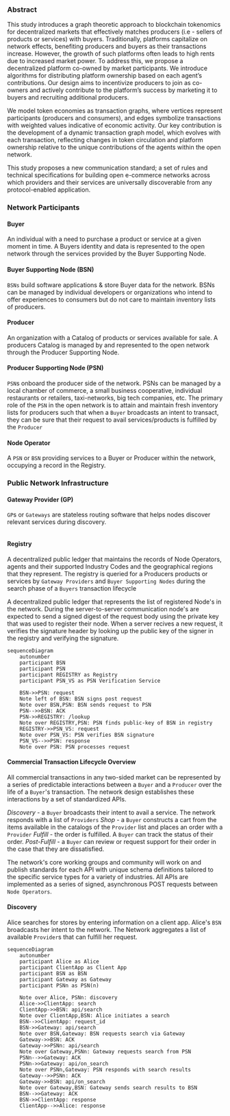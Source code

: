### Abstract

This study introduces a graph theoretic approach to blockchain tokenomics for decentralized markets that effectively matches producers (i.e - sellers of products or services) with buyers. Traditionally, platforms capitalize on network effects, benefiting producers and buyers as their transactions increase. However, the growth of such platforms often leads to high rents due to increased market power. To address this, we propose a decentralized platform co-owned by market participants. We introduce algorithms for distributing platform ownership based on each agent’s contributions. Our design aims to incentivize producers to join as co-owners and actively contribute to the platform’s success by marketing it to buyers and recruiting additional producers. 

We model token economies as transaction graphs, where vertices represent participants (producers and consumers), and edges symbolize transactions with weighted values indicative of economic activity. Our key contribution is the development of a dynamic transaction graph model, which evolves with each transaction, reflecting changes in token circulation and platform ownership relative to the unique contributions of the agents within the open network. 

This study proposes a new communication standard; a set of rules and technical specifications for building open e-commerce networks across which providers and their services are universally discoverable from any protocol-enabled application. 

### Network Participants

#### Buyer
An individual with a need to purchase a product or service at a given moment in time. A Buyers identity and data is represented to the open network through the services provided by the Buyer Supporting Node. 

#### Buyer Supporting Node (BSN)
`BSNs` build software applications & store Buyer data for the network. BSNs can be managed by individual developers or organizations who intend to offer experiences to consumers but do not care to maintain inventory lists of producers.  

#### Producer 
An organization with a Catalog of products or services available for sale. A producers Catalog is managed by and represented to the open network through the Producer Supporting Node.

#### Producer Supporting Node (PSN)
`PSN`s onboard the producer side of the network. PSNs can be managed by a local chamber of commerce, a small business cooperative, individual restaurants or retailers, taxi-networks, big tech companies, etc. The primary role of the `PSN` in the open network is to attain and maintain fresh inventory lists for producers such that when a `Buyer` broadcasts an intent to transact, they can be sure that their request to avail services/products is fulfilled by the `Producer` 

#### Node Operator
A `PSN` or `BSN` providing services to a Buyer or Producer within the network, occupying a record in the Registry. 

### Public Network Infrastructure
#### Gateway Provider (GP)
`GP`s or `Gateways` are stateless routing software that helps nodes discover relevant services during discovery. 
 
 ```mermaid

 ```

#### Registry 
A decentralized public ledger that maintains the records of Node Operators, agents and their supported Industry Codes and the geographical regions that they represent. The registry is queried for a Producers products or services by `Gateway Providers` and `Buyer Supporting Nodes` during the search phase of a `Buyers` transaction lifecycle 

A decentralized public ledger that represents the list of registered Node's in the network. During the server-to-server communication node's are expected to send a signed digest of the request body using the private key that was used to register their node. When a server recives a new request, it verifies the signature header by looking up the public key of the signer in the registry and verifying the signature.

```mermaid
sequenceDiagram
    autonumber
    participant BSN
    participant PSN
    participant REGISTRY as Registry
    participant PSN_VS as PSN Verification Service

    BSN->>PSN: request
    Note left of BSN: BSN signs post request
    Note over BSN,PSN: BSN sends request to PSN
    PSN-->>BSN: ACK
    PSN->>REGISTRY: /lookup
    Note over REGISTRY,PSN: PSN finds public-key of BSN in registry
    REGISTRY->>PSN_VS: request
    Note over PSN_VS: PSN verifies BSN signature
    PSN_VS-->>PSN: response
    Note over PSN: PSN processes request
```

#### Commercial Transaction Lifecycle Overview
All commercial transactions in any two-sided market can be represented by a series of predictable interactions between a `Buyer` and a `Producer` over the life of a `Buyer`'s transaction. The network design establishes these interactions by a set of standardized APIs.

*Discovery* - a `Buyer` broadcasts their intent to avail a service. The network responds with a list of `Providers`
*Shop* - a `Buyer` constructs a cart from the items available in the catalogs of the `Provider` list and places an order with a `Provider`
*Fulfill* - the order is fulfilled. A `Buyer` can track the status of their order.
*Post-Fulfill* - a `Buyer` can review or request support for their order in the case that they are dissatisfied.

The network's core working groups and community will work on and publish standards for each API with unique schema definitions tailored to the specific service types for a variety of industries. All APIs are implemented as a series of signed, asynchronous POST requests between `Node Operators`.  

#### Discovery
Alice searches for stores by entering information on a client app. Alice's `BSN` broadcasts her intent to the network. The Network aggregates a list of available `Provider`s that can fulfill her request.

```mermaid
sequenceDiagram
    autonumber
    participant Alice as Alice
    participant ClientApp as Client App
    participant BSN as BSN
    participant Gateway as Gateway
    participant PSNn as PSN(n)

    Note over Alice, PSNn: discovery
    Alice->>ClientApp: search
    ClientApp->>BSN: api/search
    Note over ClientApp,BSN: Alice initiates a search
    BSN-->>ClientApp: request_id
    BSN->>Gateway: api/search
    Note over BSN,Gateway: BSN requests search via Gateway
    Gateway->>BSN: ACK
    Gateway->>PSNn: api/search
    Note over Gateway,PSNn: Gateway requests search from PSN
    PSNn-->>Gateway: ACK
    PSNn->>Gateway: api/on_search
    Note over PSNn,Gateway: PSN responds with search results
    Gateway-->>PSNn: ACK
    Gateway->>BSN: api/on_search
    Note over Gateway,BSN: Gateway sends search results to BSN
    BSN-->>Gateway: ACK
    BSN->>ClientApp: response
    ClientApp-->>Alice: response
```

